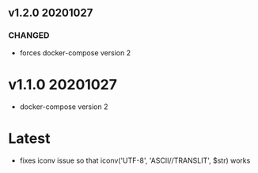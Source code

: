 ## v1.2.0 20201027

### CHANGED
- forces docker-compose version 2

# v1.1.0 20201027

- docker-compose version 2

# Latest

* fixes iconv issue so that iconv('UTF-8', 'ASCII//TRANSLIT', $str) works
